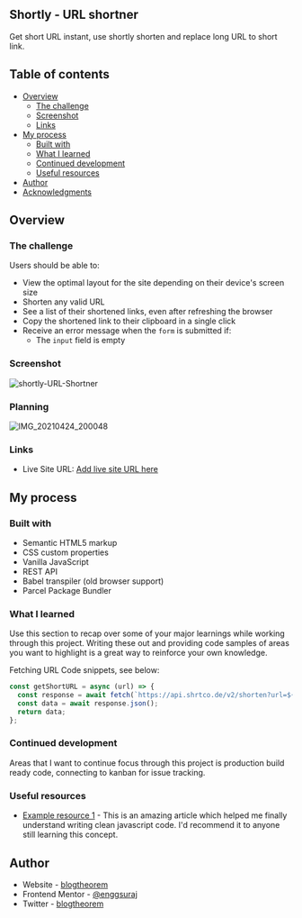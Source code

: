 ## Shortly - URL shortner

Get short URL instant, use shortly shorten and replace long URL to short link.

## Table of contents

- [Overview](#overview)
  - [The challenge](#the-challenge)
  - [Screenshot](#screenshot)
  - [Links](#links)
- [My process](#my-process)
  - [Built with](#built-with)
  - [What I learned](#what-i-learned)
  - [Continued development](#continued-development)
  - [Useful resources](#useful-resources)
- [Author](#author)
- [Acknowledgments](#acknowledgments)

## Overview

### The challenge

Users should be able to:

- View the optimal layout for the site depending on their device's screen size
- Shorten any valid URL
- See a list of their shortened links, even after refreshing the browser
- Copy the shortened link to their clipboard in a single click
- Receive an error message when the `form` is submitted if:
  - The `input` field is empty

### Screenshot

![shortly-URL-Shortner](https://user-images.githubusercontent.com/6918020/115962105-5ef79400-a537-11eb-8c22-7acfca6d49dd.png)

### Planning

![IMG_20210424_200048](https://user-images.githubusercontent.com/6918020/115962219-e3e2ad80-a537-11eb-9ebb-56e66593673b.jpg)

### Links

- Live Site URL: [Add live site URL here](https://shortly.vercel.app/)

## My process

### Built with

- Semantic HTML5 markup
- CSS custom properties
- Vanilla JavaScript
- REST API
- Babel transpiler (old browser support)
- Parcel Package Bundler

### What I learned

Use this section to recap over some of your major learnings while working through this project. Writing these out and providing code samples of areas you want to highlight is a great way to reinforce your own knowledge.

Fetching URL Code snippets, see below:

```js
const getShortURL = async (url) => {
  const response = await fetch(`https://api.shrtco.de/v2/shorten?url=${url}`);
  const data = await response.json();
  return data;
};
```

### Continued development

Areas that I want to continue focus through this project is production
build ready code, connecting to kanban for issue tracking.

### Useful resources

- [Example resource 1](https://dev.to/deepaksisodiya/5-best-practices-for-clean-coding-in-javascript-26am) - This is an amazing article which helped me finally understand writing clean javascript code. I'd recommend it to anyone still learning this concept.

## Author

- Website - [blogtheorem](https://blogtheorem.com)
- Frontend Mentor - [@enggsuraj](https://www.frontendmentor.io/profile/enggsuraj)
- Twitter - [blogtheorem](https://www.twitter.com/blogtheorem)
